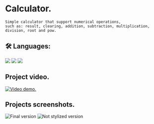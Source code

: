 # Calculator.

```
Simple calculator that support numerical operations,
such as: result, clearing, addition, subtraction, multiplication, division, root and pow.
```

## 🛠 Languages:
![](https://img.shields.io/badge/-Javascript-white?logo=javascript&logoColor=yellow&style=flat)
![](https://img.shields.io/badge/-HTML-white?logo=html5&logoColor=orange&style=flat)
![](https://img.shields.io/badge/-CSS-white?logo=css3&logoColor=blue&style=flat)

## Project video.
[![Video demo.](https://i.imgur.com/DrxdfMj.png)](https://www.youtube.com/watch?v=B8c57U5HdgQ)

## Projects screenshots.

![Final version](https://i.imgur.com/DrxdfMj.png)
![Not stylized version](https://i.imgur.com/9kbNVhP.png)